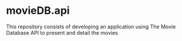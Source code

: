 # movieDB.api
This repository consists of developing an application using The Movie Database API to present and detail the movies
